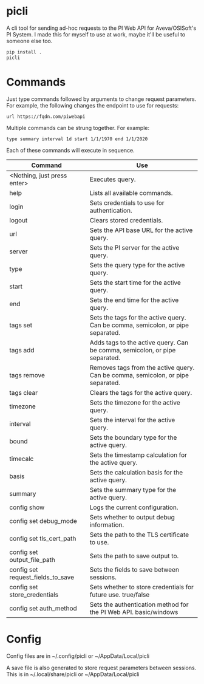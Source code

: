 # picli

A cli tool for sending ad-hoc requests to the PI Web API for Aveva/OSISoft's PI System. I made this for myself to use at work, maybe it'll be useful to someone else too.

```bash
pip install .
picli
```

# Commands

Just type commands followed by arguments to change request parameters. For example, the following changes the endpoint to use for requests:

```
url https://fqdn.com/piwebapi
```

Multiple commands can be strung together. For example:

```
type summary interval 1d start 1/1/1970 end 1/1/2020
```

Each of these commands will execute in sequence.

| Command | Use |
| ------- | --- |
| <Nothing, just press enter> | Executes query. |
| help | Lists all available commands. |
| login | Sets credentials to use for authentication. |
| logout | Clears stored credentials. |
| url | Sets the API base URL for the active query. |
| server | Sets the PI server for the active query. |
| type | Sets the query type for the active query. |
| start | Sets the start time for the active query. |
| end | Sets the end time for the active query. |
| tags set | Sets the tags for the active query. Can be comma, semicolon, or pipe separated. |
| tags add | Adds tags to the active query. Can be comma, semicolon, or pipe separated. |
| tags remove | Removes tags from the active query. Can be comma, semicolon, or pipe separated. |
| tags clear | Clears the tags for the active query. |
| timezone | Sets the timezone for the active query. |
| interval | Sets the interval for the active query. |
| bound | Sets the boundary type for the active query. |
| timecalc | Sets the timestamp calculation for the active query. |
| basis | Sets the calculation basis for the active query. |
| summary | Sets the summary type for the active query. |
| config show | Logs the current configuration. |
| config set debug_mode | Sets whether to output debug information. |
| config set tls_cert_path | Sets the path to the TLS certificate to use. |
| config set output_file_path | Sets the path to save output to. |
| config set request_fields_to_save | Sets the fields to save between sessions. |
| config set store_credentials | Sets whether to store credentials for future use. true/false |
| config set auth_method | Sets the authentication method for the PI Web API. basic/windows |

# Config

Config files are in ~/.config/picli or ~/AppData/Local/picli

A save file is also generated to store request parameters between sessions. This is in ~/.local/share/picli or ~/AppData/Local/picli